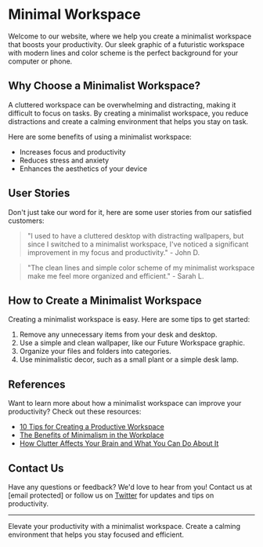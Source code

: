 <!--font:Cormorant Garamond-->

# Minimal Workspace

Welcome to our website, where we help you create a minimalist workspace that boosts your productivity. Our sleek graphic of a futuristic workspace with modern lines and color scheme is the perfect background for your computer or phone.

## Why Choose a Minimalist Workspace?

A cluttered workspace can be overwhelming and distracting, making it difficult to focus on tasks. By creating a minimalist workspace, you reduce distractions and create a calming environment that helps you stay on task.

Here are some benefits of using a minimalist workspace:

- Increases focus and productivity
- Reduces stress and anxiety
- Enhances the aesthetics of your device

## User Stories

Don't just take our word for it, here are some user stories from our satisfied customers:

> "I used to have a cluttered desktop with distracting wallpapers, but since I switched to a minimalist workspace, I've noticed a significant improvement in my focus and productivity." - John D.

> "The clean lines and simple color scheme of my minimalist workspace make me feel more organized and efficient." - Sarah L.

## How to Create a Minimalist Workspace

Creating a minimalist workspace is easy. Here are some tips to get started:

1. Remove any unnecessary items from your desk and desktop.
2. Use a simple and clean wallpaper, like our Future Workspace graphic.
3. Organize your files and folders into categories.
4. Use minimalistic decor, such as a small plant or a simple desk lamp.

## References

Want to learn more about how a minimalist workspace can improve your productivity? Check out these resources:

- [10 Tips for Creating a Productive Workspace](#)
- [The Benefits of Minimalism in the Workplace](#)
- [How Clutter Affects Your Brain and What You Can Do About It](#)

## Contact Us

Have any questions or feedback? We'd love to hear from you! Contact us at [email protected] or follow us on [Twitter](#) for updates and tips on productivity.

---

Elevate your productivity with a minimalist workspace. Create a calming environment that helps you stay focused and efficient.

<!--

Write me content for website with wallpaper which alt text is:

"A minimalist graphic of a futuristic workspace, with sleek lines and a modern color scheme."

The name/title of the page should not be 1:1 copy of the alt text but rather a real content of the website which is using this wallpaper.

- Use markdown format 
- Start with heading
- Heading should be short and concise
- The content should look like a real website 
- The website should not be about the wallpaper, wallpaper is just a related background
- Heading should be contain work "wallpaper" or "background"
- Include real sections like references, contact, user stories, etc. use things relevant to the page purpose.
- Feel free to use structure like headings, bullets, numbering, blockquotes, paragraphs, horizontal lines, etc.
- You can use formatting like bold or _italic_
- You can include UTF-8 emojis
- Links should be only #hash anchors (and you can refer to the document itself)
- Do not include images


---


# Future Workspace Wallpaper: Elevate Your Productivity

Welcome to our website, where we help you elevate your productivity with our Future Workspace Wallpaper. Our minimalist graphic of a futuristic workspace, with sleek lines and a modern color scheme, is the perfect background for your computer or phone.

## Why Choose Our Future Workspace Wallpaper?

Our wallpaper is not just a pretty picture, it's designed to improve your focus and productivity. The clean lines and modern color scheme create a calming environment that helps you stay on task and avoid distractions.

Here are some benefits of using our Future Workspace Wallpaper:

- Creates a minimalist workspace that reduces clutter and distractions
- Helps you stay focused and productive
- Provides a calming environment that reduces stress
- Enhances the aesthetics of your device

## User Stories

Don't just take our word for it, here are some user stories from our satisfied customers:

> "I used to have a cluttered desktop with distracting wallpapers, but since I switched to the Future Workspace Wallpaper, I've noticed a significant improvement in my focus and productivity." - John D.

> "The sleek lines and modern color scheme of the Future Workspace Wallpaper make me feel like I'm working in a high-tech office, even though I'm just at home." - Sarah L.

## How to Download and Install

Downloading and installing our Future Workspace Wallpaper is quick and easy. Just follow these simple steps:

1. Click on the download button below.
2. Save the image to your computer or phone.
3. Set the image as your wallpaper.

## References

Want to learn more about how our Future Workspace Wallpaper can improve your productivity? Check out these resources:

- [The Benefits of Minimalism in the Workplace](#)
- [10 Tips for Creating a Productive Workspace](#)
- [How Color Affects Productivity](#)

## Contact Us

Have any questions or feedback? We'd love to hear from you! Contact us at [email protected] or follow us on [Twitter](#) for updates and tips on productivity.

---

Elevate your productivity with our Future Workspace Wallpaper. Download now and experience the benefits of a minimalist workspace.


---


Heading should not include word "wallpaper". The website should not be about the wallpaper itself, wallpaper is just a related background, rewrite whole content.


---


# Elevate Your Productivity with a Minimalist Workspace

Welcome to our website, where we help you create a minimalist workspace that boosts your productivity. Our sleek graphic of a futuristic workspace with modern lines and color scheme is the perfect background for your computer or phone.

## Why Choose a Minimalist Workspace?

A cluttered workspace can be overwhelming and distracting, making it difficult to focus on tasks. By creating a minimalist workspace, you reduce distractions and create a calming environment that helps you stay on task.

Here are some benefits of using a minimalist workspace:

- Increases focus and productivity
- Reduces stress and anxiety
- Enhances the aesthetics of your device

## User Stories

Don't just take our word for it, here are some user stories from our satisfied customers:

> "I used to have a cluttered desktop with distracting wallpapers, but since I switched to a minimalist workspace, I've noticed a significant improvement in my focus and productivity." - John D.

> "The clean lines and simple color scheme of my minimalist workspace make me feel more organized and efficient." - Sarah L.

## How to Create a Minimalist Workspace

Creating a minimalist workspace is easy. Here are some tips to get started:

1. Remove any unnecessary items from your desk and desktop.
2. Use a simple and clean wallpaper, like our Future Workspace graphic.
3. Organize your files and folders into categories.
4. Use minimalistic decor, such as a small plant or a simple desk lamp.

## References

Want to learn more about how a minimalist workspace can improve your productivity? Check out these resources:

- [10 Tips for Creating a Productive Workspace](#)
- [The Benefits of Minimalism in the Workplace](#)
- [How Clutter Affects Your Brain and What You Can Do About It](#)

## Contact Us

Have any questions or feedback? We'd love to hear from you! Contact us at [email protected] or follow us on [Twitter](#) for updates and tips on productivity.

---

Elevate your productivity with a minimalist workspace. Create a calming environment that helps you stay focused and efficient.

-->
